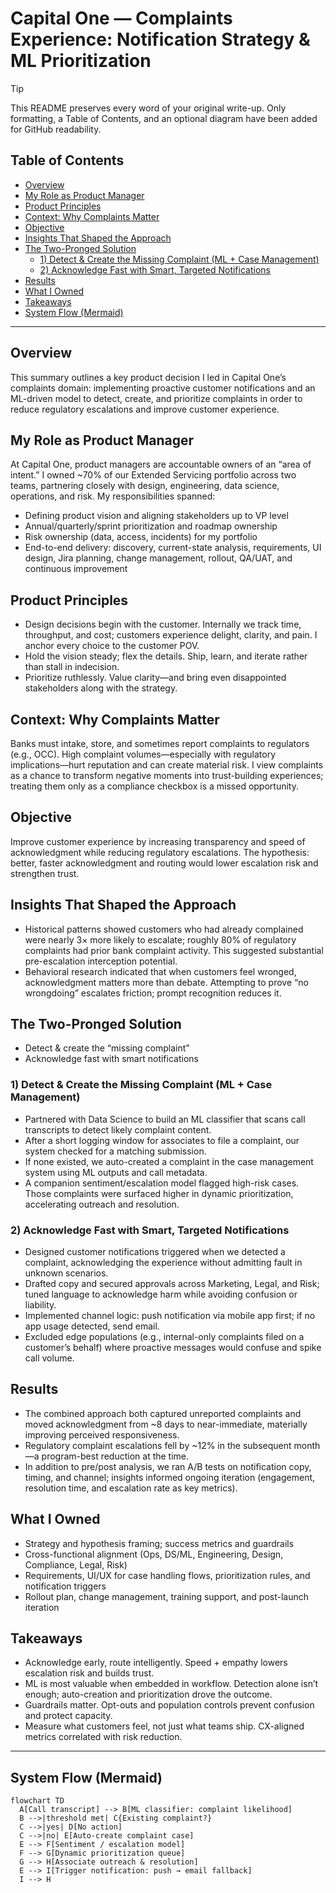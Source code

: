 # Capital One — Complaints Experience: Notification Strategy & ML Prioritization

> [!TIP]
> This README preserves every word of your original write-up. Only formatting, a Table of Contents, and an optional diagram have been added for GitHub readability.

## Table of Contents
- [Overview](#overview)
- [My Role as Product Manager](#my-role-as-product-manager)
- [Product Principles](#product-principles)
- [Context: Why Complaints Matter](#context-why-complaints-matter)
- [Objective](#objective)
- [Insights That Shaped the Approach](#insights-that-shaped-the-approach)
- [The Two-Pronged Solution](#the-two-pronged-solution)
  - [1) Detect & Create the Missing Complaint (ML + Case Management)](#1-detect--create-the-missing-complaint-ml--case-management)
  - [2) Acknowledge Fast with Smart, Targeted Notifications](#2-acknowledge-fast-with-smart-targeted-notifications)
- [Results](#results)
- [What I Owned](#what-i-owned)
- [Takeaways](#takeaways)
- [System Flow (Mermaid)](#system-flow-mermaid)

---

## Overview

This summary outlines a key product decision I led in Capital One’s complaints domain: implementing proactive customer notifications and an ML-driven model to detect, create, and prioritize complaints in order to reduce regulatory escalations and improve customer experience.

## My Role as Product Manager

At Capital One, product managers are accountable owners of an “area of intent.” I owned ~70% of our Extended Servicing portfolio across two teams, partnering closely with design, engineering, data science, operations, and risk. My responsibilities spanned:

- Defining product vision and aligning stakeholders up to VP level
- Annual/quarterly/sprint prioritization and roadmap ownership
- Risk ownership (data, access, incidents) for my portfolio
- End-to-end delivery: discovery, current-state analysis, requirements, UI design, Jira planning, change management, rollout, QA/UAT, and continuous improvement

## Product Principles

- Design decisions begin with the customer. Internally we track time, throughput, and cost; customers experience delight, clarity, and pain. I anchor every choice to the customer POV.
- Hold the vision steady; flex the details. Ship, learn, and iterate rather than stall in indecision.
- Prioritize ruthlessly. Value clarity—and bring even disappointed stakeholders along with the strategy.

## Context: Why Complaints Matter

Banks must intake, store, and sometimes report complaints to regulators (e.g., OCC). High complaint volumes—especially with regulatory implications—hurt reputation and can create material risk. I view complaints as a chance to transform negative moments into trust-building experiences; treating them only as a compliance checkbox is a missed opportunity.

## Objective

Improve customer experience by increasing transparency and speed of acknowledgment while reducing regulatory escalations. The hypothesis: better, faster acknowledgment and routing would lower escalation risk and strengthen trust.

## Insights That Shaped the Approach

- Historical patterns showed customers who had already complained were nearly 3× more likely to escalate; roughly 80% of regulatory complaints had prior bank complaint activity. This suggested substantial pre-escalation interception potential.
- Behavioral research indicated that when customers feel wronged, acknowledgment matters more than debate. Attempting to prove “no wrongdoing” escalates friction; prompt recognition reduces it.

## The Two-Pronged Solution

- Detect & create the “missing complaint”
- Acknowledge fast with smart notifications

### 1) Detect & Create the Missing Complaint (ML + Case Management)

- Partnered with Data Science to build an ML classifier that scans call transcripts to detect likely complaint content.
- After a short logging window for associates to file a complaint, our system checked for a matching submission.
- If none existed, we auto-created a complaint in the case management system using ML outputs and call metadata.
- A companion sentiment/escalation model flagged high-risk cases. Those complaints were surfaced higher in dynamic prioritization, accelerating outreach and resolution.

### 2) Acknowledge Fast with Smart, Targeted Notifications

- Designed customer notifications triggered when we detected a complaint, acknowledging the experience without admitting fault in unknown scenarios.
- Drafted copy and secured approvals across Marketing, Legal, and Risk; tuned language to acknowledge harm while avoiding confusion or liability.
- Implemented channel logic: push notification via mobile app first; if no app usage detected, send email.
- Excluded edge populations (e.g., internal-only complaints filed on a customer’s behalf) where proactive messages would confuse and spike call volume.

## Results

- The combined approach both captured unreported complaints and moved acknowledgment from ~8 days to near-immediate, materially improving perceived responsiveness.
- Regulatory complaint escalations fell by ~12% in the subsequent month—a program-best reduction at the time.
- In addition to pre/post analysis, we ran A/B tests on notification copy, timing, and channel; insights informed ongoing iteration (engagement, resolution time, and escalation rate as key metrics).

## What I Owned

- Strategy and hypothesis framing; success metrics and guardrails
- Cross-functional alignment (Ops, DS/ML, Engineering, Design, Compliance, Legal, Risk)
- Requirements, UI/UX for case handling flows, prioritization rules, and notification triggers
- Rollout plan, change management, training support, and post-launch iteration

## Takeaways

- Acknowledge early, route intelligently. Speed + empathy lowers escalation risk and builds trust.
- ML is most valuable when embedded in workflow. Detection alone isn’t enough; auto-creation and prioritization drove the outcome.
- Guardrails matter. Opt-outs and population controls prevent confusion and protect capacity.
- Measure what customers feel, not just what teams ship. CX-aligned metrics correlated with risk reduction.

---

## System Flow (Mermaid)

```mermaid
flowchart TD
  A[Call transcript] --> B[ML classifier: complaint likelihood]
  B -->|threshold met| C{Existing complaint?}
  C -->|yes| D[No action]
  C -->|no| E[Auto-create complaint case]
  E --> F[Sentiment / escalation model]
  F --> G[Dynamic prioritization queue]
  G --> H[Associate outreach & resolution]
  E --> I[Trigger notification: push → email fallback]
  I --> H
